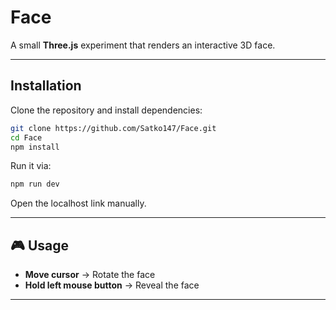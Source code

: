 # Face

A small **Three.js** experiment that renders an interactive 3D face.  

---

## Installation

Clone the repository and install dependencies:

```bash
git clone https://github.com/Satko147/Face.git
cd Face
npm install
```

Run it via:

```bash
npm run dev
```

Open the localhost link manually.

---

## 🎮 Usage

- **Move cursor** → Rotate the face  
- **Hold left mouse button** → Reveal the face  

---
